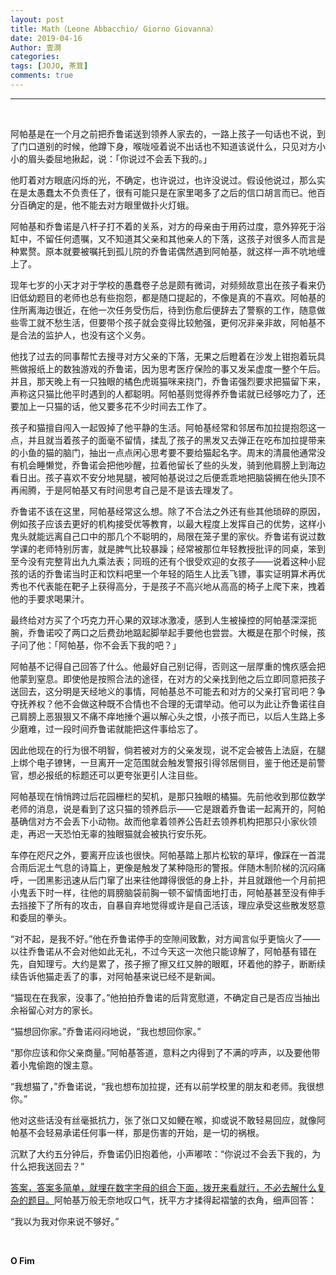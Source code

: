 ```yaml
---
layout: post
title: Math（Leone Abbacchio/ Giorno Giovanna）
date: 2019-04-16
Author: 壹澗
categories: 
tags: [JOJO, 茶茸]
comments: true
--- 
```


***

<br/>

阿帕基是在一个月之前把乔鲁诺送到领养人家去的，一路上孩子一句话也不说，到了门口道别的时候，他蹲下身，喉咙哑着说不出话也不知道该说什么，只见对方小小的眉头委屈地揪起，说：「你说过不会丢下我的。」

他盯着对方眼底闪烁的光，不确定，也许说过，也许没说过。假设他说过，那么实在是太愚蠢太不负责任了，很有可能只是在家里喝多了之后的信口胡言而已。他百分百确定的是，他不能去对方眼里做扑火灯蛾。

阿帕基和乔鲁诺是八杆子打不着的关系，对方的母亲由于用药过度，意外猝死于浴缸中，不留任何遗嘱，又不知道其父亲和其他亲人的下落，这孩子对很多人而言是种累赘。原本就要被嘱托到孤儿院的乔鲁诺偶然遇到阿帕基，就这样一声不吭地缠上了。

现年七岁的小天才对于学校的愚蠢卷子总是颇有微词，对频频故意出在孩子看来仍旧低幼题目的老师也总有些抱怨，都是随口提起的，不像是真的不喜欢。阿帕基的住所离海边很近，在他一次任务受伤后，待到伤愈后便辞去了警察的工作，随意做些零工就不愁生活，但要带个孩子就会变得比较勉强，更何况非亲非故，阿帕基不是合法的监护人，也没有这个义务。

他找了过去的同事帮忙去搜寻对方父亲的下落，无果之后瞪着在沙发上钳抱着玩具熊做报纸上的数独游戏的乔鲁诺，因为思考医疗保险的事又发呆虚度一整个午后。并且，那天晚上有一只独眼的橘色虎斑猫咪来挠门，乔鲁诺强烈要求把猫留下来，声称这只猫比他平时遇到的人都聪明。阿帕基则觉得养乔鲁诺就已经够吃力了，还要加上一只猫的话，他又要多花不少时间去工作了。

孩子和猫擅自闯入一起毁掉了他平静的生活。阿帕基经常和邻居布加拉提抱怨这一点，并且就当着孩子的面毫不留情，揉乱了孩子的黑发又去弹正在吃布加拉提带来的小鱼的猫的脑门，抽出一点点闲心思考要不要给猫起名字。周末的清晨他通常没有机会睡懒觉，乔鲁诺会把他吵醒，拉着他留长了些的头发，骑到他肩膀上到海边看日出。孩子喜欢不安分地晃腿，被阿帕基说过之后便乖乖地把脑袋搁在他头顶不再闹腾，于是阿帕基又有时间思考自己是不是该去理发了。

乔鲁诺不该在这里，阿帕基经常这么想。除了不合法之外还有些其他琐碎的原因，例如孩子应该去更好的机构接受优等教育，以最大程度上发挥自己的优势，这样小鬼头就能远离自己口中的那几个不聪明的，局限在笼子里的家伙。乔鲁诺有说过数学课的老师特别厉害，就是脾气比较暴躁；经常被那位年轻教授批评的同桌，笨到至今没有完整背出九九乘法表；同班的还有个很受欢迎的女孩子——说着这种小屁孩的话的乔鲁诺当时正和饮料吧里一个年轻的陌生人比丢飞镖，事实证明算术再优秀也不代表能在靶子上获得高分，于是孩子不高兴地从高高的椅子上爬下来，拽着他的手要求喝果汁。

最终给对方买了个巧克力开心果的双球冰激凌，感到人生被操控的阿帕基深深扼腕，乔鲁诺咬了两口之后费劲地踮起脚举起手要他也尝尝。大概是在那个时候，孩子问了他：「阿帕基，你不会丢下我的吧？」

阿帕基不记得自己回答了什么。他最好自己别记得，否则这一层厚重的愧疚感会把他蒙到窒息。即使他是按照合法的途径，在对方的父亲找到他之后立即同意把孩子送回去，这分明是天经地义的事情，阿帕基总不可能去和对方的父亲打官司吧？争夺抚养权？他不会做这种既不合情也不合理的无谓举动。他可以为此让乔鲁诺往自己肩膀上恶狠狠又不痛不痒地捶个遍以解心头之恨，小孩子而已，以后人生路上多少磨难，过一段时间乔鲁诺就能把这件事给忘了。

因此他现在的行为很不明智，倘若被对方的父亲发现，说不定会被告上法庭，在腿上绑个电子镣铐，一旦离开一定范围就会触发警报引得邻居侧目，鉴于他还是前警官，想必报纸的标题还可以更夸张更引人注目些。

阿帕基现在悄悄跨过后花园栅栏的契机，是那只独眼的橘猫。先前他收到那位数学老师的消息，说是看到了这只猫的领养启示——它是跟着乔鲁诺一起离开的，阿帕基确信对方不会丢下小动物。故而他拿着领养公告赶去领养机构把那只小家伙领走，再迟一天恐怕无辜的独眼猫就会被执行安乐死。

车停在咫尺之外，要离开应该也很快。阿帕基踏上那片松软的草坪，像踩在一首混合雨后泥土气息的诗篇上，更像是触发了某种隐形的警报。伴随木制阶梯的沉闷痛呼，一团黑影迅速从后门窜了出来往他蹲得很低的身上扑，并且就跟他一个月前把小鬼丢下时一样，往他的肩膀脑袋前胸一顿不留情面地打击，阿帕基甚至没有伸手去挡接下了所有的攻击，自暴自弃地觉得或许是自己活该，理应承受这些散发怒意和委屈的拳头。

“对不起，是我不好。”他在乔鲁诺停手的空隙间致歉，对方闻言似乎更恼火了——以往乔鲁诺从不会对他如此无礼，不过今天这一次他只能谅解了，阿帕基有错在先，自知理亏。大约是累了，孩子擦了擦又红又肿的眼眶，环着他的脖子，断断续续告诉他猫走丢了的事，对阿帕基来说已经不是新闻。

“猫现在在我家，没事了。”他拍拍乔鲁诺的后背宽慰道，不确定自己是否应当抽出余裕留心对方的家长。

“猫想回你家。”乔鲁诺闷闷地说，“我也想回你家。”

“那你应该和你父亲商量。”阿帕基答道，意料之内得到了不满的哼声，以及要他带着小鬼偷跑的馊主意。

“我想猫了，”乔鲁诺说，“我也想布加拉提，还有以前学校里的朋友和老师。我很想你。”

他对这些话没有丝毫抵抗力，张了张口又如鲠在喉，抑或说不敢轻易回应，就像阿帕基不会轻易承诺任何事一样，那是伤害的开始，是一切的祸根。

沉默了大约五分钟后，乔鲁诺仍旧抱着他，小声嘟哝：“你说过不会丢下我的，为什么把我送回去？”

[答案，答案多简单，就埋在数字字母的组合下面，拨开来看就行，不必去解什么复杂的题目。](https://music.163.com/#/song?id=17177367)阿帕基万般无奈地叹口气，抚平方才揉得起褶皱的衣角，细声回答：

“我以为我对你来说不够好。”

<br/>

**O Fim**
